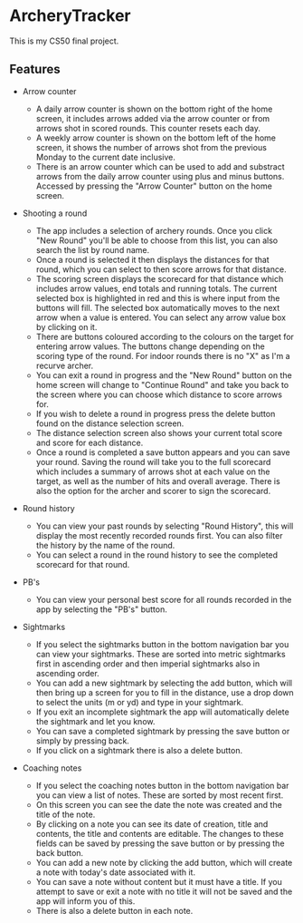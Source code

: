 # ArcheryTracker
This is my CS50 final project.

## Features
* Arrow counter
  * A daily arrow counter is shown on the bottom right of the home screen, it includes arrows added via the arrow counter or from arrows shot in scored rounds. This counter resets each day.
  * A weekly arrow counter is shown on the bottom left of the home screen, it shows the number of arrows shot from the previous Monday to the current date inclusive.
  * There is an arrow counter which can be used to add and substract arrows from the daily arrow counter using plus and minus buttons. Accessed by pressing the "Arrow Counter" button on the home screen.

* Shooting a round
  * The app includes a selection of archery rounds. Once you click "New Round" you'll be able to choose from this list, you can also search the list by round name.
  * Once a round is selected it then displays the distances for that round, which you can select to then score arrows for that distance.
  * The scoring screen displays the scorecard for that distance which includes arrow values, end totals and running totals. The current selected box is highlighted in red and this is where input from the buttons will fill. The selected box automatically moves to the next arrow when a value is entered. You can select any arrow value box by clicking on it.
  * There are buttons coloured according to the colours on the target for entering arrow values. The buttons change depending on the scoring type of the round. For indoor rounds there is no "X" as I'm a recurve archer.
  * You can exit a round in progress and the "New Round" button on the home screen will change to "Continue Round" and take you back to the screen where you can 
    choose which distance to score arrows for.
  * If you wish to delete a round in progress press the delete button found on the distance selection screen.
  * The distance selection screen also shows your current total score and score for each distance.
  * Once a round is completed a save button appears and you can save your round. Saving the round will take you to the full scorecard which includes a summary of arrows shot at each value on the target, as well as the number of hits and overall average. There is also the option for the archer and scorer to sign the scorecard.
    
* Round history
  * You can view your past rounds by selecting "Round History", this will display the most recently recorded rounds first. You can also filter the history by the name of the round.
  * You can select a round in the round history to see the completed scorecard for that round.
 
* PB's 
  * You can view your personal best score for all rounds recorded in the app by selecting the "PB's" button.
 
* Sightmarks
  * If you select the sightmarks button in the bottom navigation bar you can view your sightmarks. These are sorted into metric sightmarks first in ascending order and then imperial sightmarks also in ascending order.
  * You can add a new sightmark by selecting the add button, which will then bring up a screen for you to fill in the distance, use a drop down to select the units (m or yd) and type in your sightmark. 
  * If you exit an incomplete sightmark the app will automatically delete the sightmark and let you know. 
  * You can save a completed sightmark by pressing the save button or simply by pressing back.
  * If you click on a sightmark there is also a delete button.
  
* Coaching notes
    * If you select the coaching notes button in the bottom navigation bar you can view a list of notes. These are sorted by most recent first. 
    * On this screen you can see the date the note was created and the title of the note.
    * By clicking on a note you can see its date of creation, title and contents, the title and contents are editable. The changes to these fields can be saved by pressing the save button or by pressing the back button.
    * You can add a new note by clicking the add button, which will create a note with today's date associated with it. 
    * You can save a note without content but it must have a title. If you attempt to save or exit a note with no title it will not be saved and the app will inform you of this.
    * There is also a delete button in each note.
    
  
